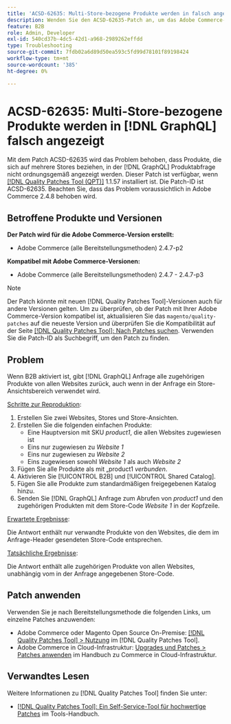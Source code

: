 ```yaml
---
title: 'ACSD-62635: Multi-Store-bezogene Produkte werden in falsch angezeigt [!DNL GraphQL]'
description: Wenden Sie den ACSD-62635-Patch an, um das Adobe Commerce-Problem zu beheben, bei dem Produkte, die mit mehreren Stores verbunden sind, in der Produktabfrage nicht  [!DNL GraphQL]  angezeigt werden.
feature: B2B
role: Admin, Developer
exl-id: 540cd37b-4dc5-42d1-a968-2989262effdd
type: Troubleshooting
source-git-commit: 7fdb02a6d89d50ea593c5fd99d78101f89198424
workflow-type: tm+mt
source-wordcount: '385'
ht-degree: 0%

---
```


# ACSD-62635: Multi-Store-bezogene Produkte werden in [!DNL GraphQL] falsch angezeigt

Mit dem Patch ACSD-62635 wird das Problem behoben, dass Produkte, die sich auf mehrere Stores beziehen, in der [!DNL GraphQL] Produktabfrage nicht ordnungsgemäß angezeigt werden. Dieser Patch ist verfügbar, wenn [[!DNL Quality Patches Tool (QPT)]](https://experienceleague.adobe.com/docs/commerce-operations/tools/quality-patches-tool/usage.html) 1.1.57 installiert ist. Die Patch-ID ist ACSD-62635. Beachten Sie, dass das Problem voraussichtlich in Adobe Commerce 2.4.8 behoben wird.

## Betroffene Produkte und Versionen

**Der Patch wird für die Adobe Commerce-Version erstellt:**

* Adobe Commerce (alle Bereitstellungsmethoden) 2.4.7-p2

**Kompatibel mit Adobe Commerce-Versionen:**

* Adobe Commerce (alle Bereitstellungsmethoden) 2.4.7 - 2.4.7-p3

>[!NOTE]
>
>Der Patch könnte mit neuen [!DNL Quality Patches Tool]-Versionen auch für andere Versionen gelten. Um zu überprüfen, ob der Patch mit Ihrer Adobe Commerce-Version kompatibel ist, aktualisieren Sie das `magento/quality-patches` auf die neueste Version und überprüfen Sie die Kompatibilität auf der Seite [[!DNL Quality Patches Tool]: Nach Patches suchen](https://experienceleague.adobe.com/tools/commerce-quality-patches/index.html). Verwenden Sie die Patch-ID als Suchbegriff, um den Patch zu finden.

## Problem

Wenn B2B aktiviert ist, gibt [!DNL GraphQL] Anfrage alle zugehörigen Produkte von allen Websites zurück, auch wenn in der Anfrage ein Store-Ansichtsbereich verwendet wird.

<u>Schritte zur Reproduktion</u>:

1. Erstellen Sie zwei Websites, Stores und Store-Ansichten.
1. Erstellen Sie die folgenden einfachen Produkte:
   * Eine Hauptversion mit SKU *product1*, die allen Websites zugewiesen ist
   * Eins nur zugewiesen zu *Website 1*
   * Eins nur zugewiesen zu *Website 2*
   * Eins zugewiesen sowohl *Website 1* als auch *Website 2*
1. Fügen Sie alle Produkte als mit „product1 *verbunden*.
1. Aktivieren Sie [!UICONTROL B2B] und [!UICONTROL Shared Catalog].
1. Fügen Sie alle Produkte zum standardmäßigen freigegebenen Katalog hinzu.
1. Senden Sie [!DNL GraphQL] Anfrage zum Abrufen von *product1* und den zugehörigen Produkten mit dem Store-Code *Website 1* in der Kopfzeile.

<u>Erwartete Ergebnisse</u>:

Die Antwort enthält nur verwandte Produkte von den Websites, die dem im Anfrage-Header gesendeten Store-Code entsprechen.

<u>Tatsächliche Ergebnisse</u>:

Die Antwort enthält alle zugehörigen Produkte von allen Websites, unabhängig vom in der Anfrage angegebenen Store-Code.

## Patch anwenden

Verwenden Sie je nach Bereitstellungsmethode die folgenden Links, um einzelne Patches anzuwenden:

* Adobe Commerce oder Magento Open Source On-Premise: [[!DNL Quality Patches Tool] > Nutzung](/help/tools/quality-patches-tool/usage.md) im [!DNL Quality Patches Tool].
* Adobe Commerce in Cloud-Infrastruktur: [Upgrades und Patches > Patches anwenden](https://experienceleague.adobe.com/docs/commerce-cloud-service/user-guide/develop/upgrade/apply-patches.html) im Handbuch zu Commerce in Cloud-Infrastruktur.

## Verwandtes Lesen

Weitere Informationen zu [!DNL Quality Patches Tool] finden Sie unter:

* [[!DNL Quality Patches Tool]: Ein Self-Service-Tool für hochwertige Patches](/help/tools/quality-patches-tool/quality-patches-tool-to-self-serve-quality-patches.md) im Tools-Handbuch.
